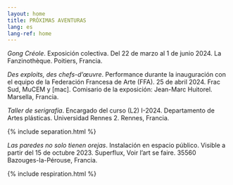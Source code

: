 ```yaml
---
layout: home
title: PRÓXIMAS AVENTURAS
lang: es
lang-ref: home
---
```


*Gong Créole*. Exposición colectiva. Del 22 de marzo al 1 de junio 2024. La Fanzinothèque. Poitiers, Francia.

*Des exploits, des chefs-d’œuvre*. Performance durante la inauguración con el equipo de la Federación Francesa de Arte (FFA). 25 de abril 2024. Frac Sud, MuCEM y \[mac]. Comisario de la exposición: Jean-Marc Huitorel. Marsella, Francia.

*Taller de serigrafía*. Encargado del curso (L2) I-2024. Departamento de Artes plásticas. Universidad Rennes 2. Rennes, Francia.

{% include separation.html %}

*Las paredes no solo tienen orejas*. Instalación en espacio público. Visible a partir del 15 de octubre 2023. Superflux, Voir l’art se faire. 35560 Bazouges-la-Pérouse, Francia.

{% include respiration.html %}
